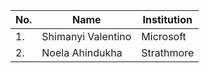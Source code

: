 | No. | Name                   | Institution            |
| --- |------------------------|------------------------|
| 1.  | Shimanyi Valentino     | Microsoft              | 
| 2.  | Noela Ahindukha        | Strathmore             |

